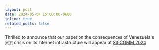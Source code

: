 ```yaml
---
layout: post
date: 2024-05-04 15:00:00-0600
inline: true
related_posts: false
---
```


Thrilled to announce that our paper on the consequences of Venezuela's 🇻🇪 crisis on its Internet infrastructure will appear at [SIGCOMM 2024](https://conferences.sigcomm.org/sigcomm/2024/)
